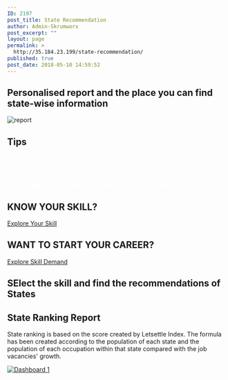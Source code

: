 ```yaml
---
ID: 2197
post_title: State Recommendation
author: Admin-Skrumworx
post_excerpt: ""
layout: page
permalink: >
  http://35.184.23.199/state-recommendation/
published: true
post_date: 2018-05-10 14:59:52
---
```

<h2>Personalised report and the place you can find state-wise information</h2>		
										<img src="http://35.184.23.199/wp-content/uploads/elementor/thumbs/report-npz2ptn80yp5c0in6avips3lmqkmwn0gkdqh0q8jr4.png" title="report" alt="report" />											
			<h2>Tips</h2>		
		<ol><li style="color: #ffffff;"><p>Select any category you are interested in. </p></li><li style="color: #ffffff;"><p>Select any occupation within that category.</p></li><li style="color: #ffffff;"><p>Ranking will be provided, click on any state to explore more. </p></li></ol>		
			<h2>KNOW YOUR SKILL? </h2>		
			<a href="http://www.letsettle.net.au/occupations/" role="button">
						Explore Your Skill
					</a>
			<h2>WANT TO START YOUR CAREER?</h2>		
			<a href="http://www.letsettle.net.au/states/" role="button">
						Explore Skill Demand
					</a>
			<h2>SElect the skill and find the recommendations of States</h2>		
			<h2>State Ranking Report</h2>		
		<p>State ranking is based on the score created by Letsettle Index. The formula has been created according to the population of each state and the population of each occupation within that state compared with the job vacancies' growth. </p>		
			<noscript><a href='#'><img alt='Dashboard 1 ' src='https:&#47;&#47;public.tableau.com&#47;static&#47;images&#47;Pe&#47;PersonlizedReport&#47;Dashboard1&#47;1_rss.png' style='border: none' /></a></noscript><object class='tableauViz'  style='display:none;'><param name='host_url' value='https%3A%2F%2Fpublic.tableau.com%2F' /> <param name='embed_code_version' value='3' /> <param name='site_root' value='' /><param name='name' value='PersonlizedReport&#47;Dashboard1' /><param name='tabs' value='no' /><param name='toolbar' value='yes' /><param name='static_image' value='https:&#47;&#47;public.tableau.com&#47;static&#47;images&#47;Pe&#47;PersonlizedReport&#47;Dashboard1&#47;1.png' /> <param name='animate_transition' value='yes' /><param name='display_static_image' value='yes' /><param name='display_spinner' value='yes' /><param name='display_overlay' value='yes' /><param name='display_count' value='yes' /></object>